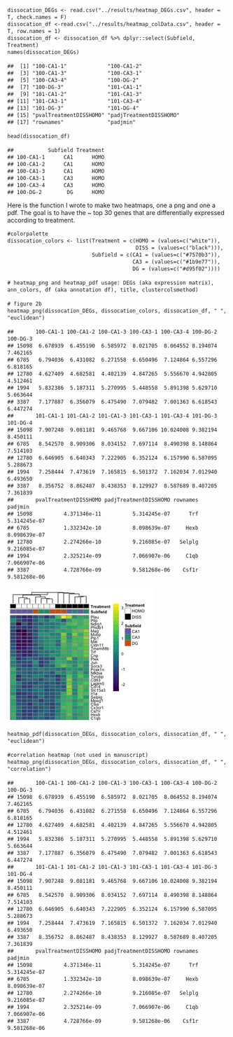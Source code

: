     dissocation_DEGs <- read.csv("../results/heatmap_DEGs.csv", header = T, check.names = F)
    dissocation_df <-read.csv("../results/heatmap_colData.csv", header = T, row.names = 1)
    dissocation_df <- dissocation_df %>% dplyr::select(Subfield, Treatment)
    names(dissocation_DEGs)

    ##  [1] "100-CA1-1"             "100-CA1-2"            
    ##  [3] "100-CA1-3"             "100-CA3-1"            
    ##  [5] "100-CA3-4"             "100-DG-2"             
    ##  [7] "100-DG-3"              "101-CA1-1"            
    ##  [9] "101-CA1-2"             "101-CA1-3"            
    ## [11] "101-CA3-1"             "101-CA3-4"            
    ## [13] "101-DG-3"              "101-DG-4"             
    ## [15] "pvalTreatmentDISSHOMO" "padjTreatmentDISSHOMO"
    ## [17] "rownames"              "padjmin"

    head(dissocation_df)

    ##           Subfield Treatment
    ## 100-CA1-1      CA1      HOMO
    ## 100-CA1-2      CA1      HOMO
    ## 100-CA1-3      CA1      HOMO
    ## 100-CA3-1      CA3      HOMO
    ## 100-CA3-4      CA3      HOMO
    ## 100-DG-2        DG      HOMO

Here is the function I wrote to make two heatmaps, one a png and one a
pdf. The goal is to have the ~ top 30 genes that are differentially
expressed according to treatment.

    #colorpalette
    dissocation_colors <- list(Treatment = c(HOMO = (values=c("white")), 
                                             DISS = (values=c("black"))),
                               Subfield = c(CA1 = (values=c("#7570b3")),
                                            CA3 = (values=c("#1b9e77")), 
                                            DG = (values=c("#d95f02"))))

    # heatmap_png and heatmap_pdf usage: DEGs (aka expression matrix), ann_colors, df (aka annotation df), title, clustercolsmethod)

    # figure 2b
    heatmap_png(dissocation_DEGs, dissocation_colors, dissocation_df, " ", "euclidean")

    ##       100-CA1-1 100-CA1-2 100-CA1-3 100-CA3-1 100-CA3-4 100-DG-2 100-DG-3
    ## 15098  6.678939  6.455190  6.585972  8.021705  8.064552 8.194074 7.462165
    ## 6785   6.794036  6.431082  6.271558  6.650496  7.124864 6.557296 6.818165
    ## 12780  4.627409  4.682581  4.402139  4.847265  5.556670 4.942805 4.512461
    ## 1994   5.832386  5.187311  5.270995  5.448558  5.891398 5.629710 5.663644
    ## 3387   7.177887  6.356079  6.475490  7.079482  7.001363 6.618543 6.447274
    ##       101-CA1-1 101-CA1-2 101-CA1-3 101-CA3-1 101-CA3-4 101-DG-3 101-DG-4
    ## 15098  7.907248  9.081181  9.465768  9.667106 10.024008 9.382194 8.450111
    ## 6785   8.542570  8.909306  8.034152  7.697114  8.490398 8.148864 7.514103
    ## 12780  6.646905  6.640343  7.222905  6.352124  6.157990 6.587095 5.288673
    ## 1994   7.258444  7.473619  7.165815  6.501372  7.162034 7.012940 6.493650
    ## 3387   8.356752  8.862487  8.438353  8.129927  8.587689 8.407205 7.361839
    ##       pvalTreatmentDISSHOMO padjTreatmentDISSHOMO rownames      padjmin
    ## 15098          4.371346e-11          5.314245e-07      Trf 5.314245e-07
    ## 6785           1.332342e-10          8.098639e-07     Hexb 8.098639e-07
    ## 12780          2.274266e-10          9.216085e-07   Selplg 9.216085e-07
    ## 1994           2.325214e-09          7.066907e-06     C1qb 7.066907e-06
    ## 3387           4.728766e-09          9.581268e-06    Csf1r 9.581268e-06

![](../figures/03_heatmaps/heatmaps-1.png)

    heatmap_pdf(dissocation_DEGs, dissocation_colors, dissocation_df, " ", "euclidean")

    #correlation heatmap (not used in manuscript)
    heatmap_png(dissocation_DEGs, dissocation_colors, dissocation_df, " ", "correlation")

    ##       100-CA1-1 100-CA1-2 100-CA1-3 100-CA3-1 100-CA3-4 100-DG-2 100-DG-3
    ## 15098  6.678939  6.455190  6.585972  8.021705  8.064552 8.194074 7.462165
    ## 6785   6.794036  6.431082  6.271558  6.650496  7.124864 6.557296 6.818165
    ## 12780  4.627409  4.682581  4.402139  4.847265  5.556670 4.942805 4.512461
    ## 1994   5.832386  5.187311  5.270995  5.448558  5.891398 5.629710 5.663644
    ## 3387   7.177887  6.356079  6.475490  7.079482  7.001363 6.618543 6.447274
    ##       101-CA1-1 101-CA1-2 101-CA1-3 101-CA3-1 101-CA3-4 101-DG-3 101-DG-4
    ## 15098  7.907248  9.081181  9.465768  9.667106 10.024008 9.382194 8.450111
    ## 6785   8.542570  8.909306  8.034152  7.697114  8.490398 8.148864 7.514103
    ## 12780  6.646905  6.640343  7.222905  6.352124  6.157990 6.587095 5.288673
    ## 1994   7.258444  7.473619  7.165815  6.501372  7.162034 7.012940 6.493650
    ## 3387   8.356752  8.862487  8.438353  8.129927  8.587689 8.407205 7.361839
    ##       pvalTreatmentDISSHOMO padjTreatmentDISSHOMO rownames      padjmin
    ## 15098          4.371346e-11          5.314245e-07      Trf 5.314245e-07
    ## 6785           1.332342e-10          8.098639e-07     Hexb 8.098639e-07
    ## 12780          2.274266e-10          9.216085e-07   Selplg 9.216085e-07
    ## 1994           2.325214e-09          7.066907e-06     C1qb 7.066907e-06
    ## 3387           4.728766e-09          9.581268e-06    Csf1r 9.581268e-06
